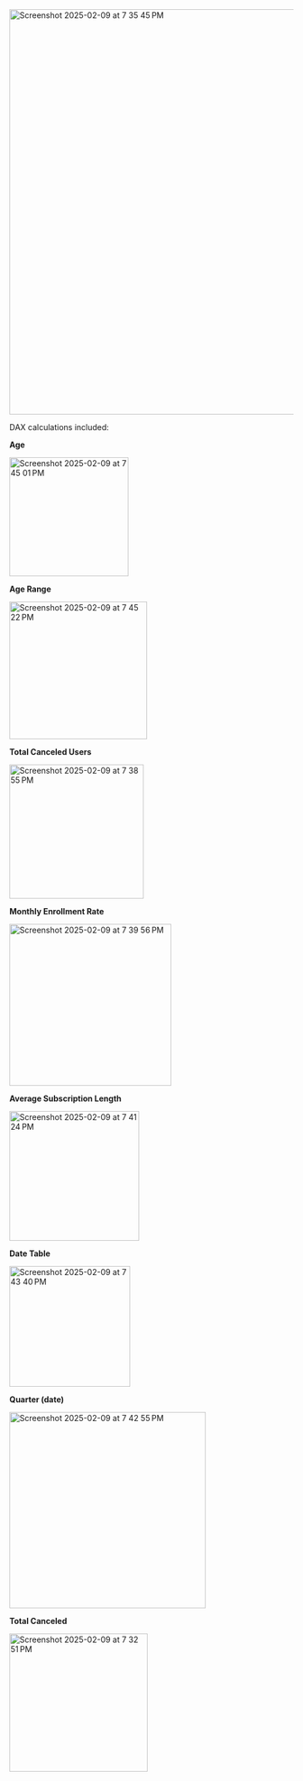 <img width="719" alt="Screenshot 2025-02-09 at 7 35 45 PM" src="https://github.com/user-attachments/assets/7b9ee664-cd5e-4037-96f6-7cb067da9519" />

DAX calculations included: 

**Age**


<img width="211" alt="Screenshot 2025-02-09 at 7 45 01 PM" src="https://github.com/user-attachments/assets/336a3cac-b501-40ca-8a9a-240cc38e9404" />


**Age Range**


<img width="244" alt="Screenshot 2025-02-09 at 7 45 22 PM" src="https://github.com/user-attachments/assets/02f321aa-db0b-4438-9fbb-74de1320c502" />


**Total Canceled Users**

<img width="238" alt="Screenshot 2025-02-09 at 7 38 55 PM" src="https://github.com/user-attachments/assets/0bd2ec22-5775-4cac-b4f6-b56e1aff2717" />


**Monthly Enrollment Rate**

<img width="287" alt="Screenshot 2025-02-09 at 7 39 56 PM" src="https://github.com/user-attachments/assets/b21ce932-6cb2-4a4a-b664-979e65e9668c" />


**Average Subscription Length**


<img width="230" alt="Screenshot 2025-02-09 at 7 41 24 PM" src="https://github.com/user-attachments/assets/110d626e-e4f8-46ce-9d0e-9802bef52d68" />


**Date Table**


<img width="214" alt="Screenshot 2025-02-09 at 7 43 40 PM" src="https://github.com/user-attachments/assets/db2110db-5dc1-423a-8a74-d26433f5f151" />


**Quarter (date)**


<img width="348" alt="Screenshot 2025-02-09 at 7 42 55 PM" src="https://github.com/user-attachments/assets/7dbf42ce-c5b8-4aab-a5d1-2a74942e3d45" />





**Total Canceled**



<img width="245" alt="Screenshot 2025-02-09 at 7 32 51 PM" src="https://github.com/user-attachments/assets/0b673195-eada-46e4-9644-b35a6064bd1c" />


